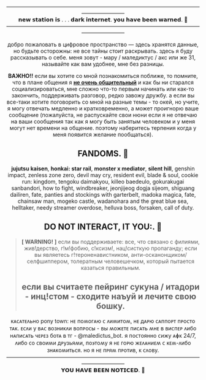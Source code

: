 <div id="header" align="center">
————————————————————————————————————————————
<div id="header" align="center">
𝗻𝗲𝘄 𝘀𝘁𝗮𝘁𝗶𝗼𝗻 𝗶𝘀 . . . 𝗱𝗮𝗿𝗸 𝗶𝗻𝘁𝗲𝗿𝗻𝗲𝘁. 𝘆𝗼𝘂 𝗵𝗮𝘃𝗲 𝗯𝗲𝗲𝗻 𝘄𝗮𝗿𝗻𝗲𝗱. 💬
<div id="header" align="center">
————————————————————————————————————————————
<div id="header" align="center">

добро пожаловать в цифровое пространство — здесь хранятся данные, но будьте осторожны: не все тайны стоит раскрывать. здесь я буду рассказывать о себе. меня зовут - мару / маледиктус / акс или же 31, называйте как вам удобнее, мне без разницы.
  
**ВАЖНО!!** если вы хотите со мной познакомиться поближе, то помните, что в плане общения я **<ins>не очень общительный</ins>** и как бы ни старался социализироваться, мне сложно что-то первым начинать или как-то закончить, поддерживать разговор, редко завожу дружбу. а если вы все-таки хотите поговорить со мной на разные темы - то окей, но учите, я могу отвечать медленно и кратковременно, а может проигнорю ваше сообщение (пожалуйста, не распускайте свои нюни если я не отвечаю на ваши сообщения так как я могу быть занятым человеком и у меня могут нет времени на общение. поэтому наберитесь терпения когда у меня появится желание пообщаться).


## FANDOMS. 👀
**jujutsu kaisen**, **honkai: star rail**, **monster x mediator**, **silent hill**, genshin impact, zenless zone zero, devil may cry, resident evil, blade & soul, cookie run: kingdom, tengoku daimakyou, killeo baedeulo, gokurakugai sanbandori, how to fight, windbreaker, jeonjijeog dogja sijeom, shiguang dailiren, fate, panties and stockings with garterbelt, madoka magica, fate, chainsaw man, mogeko castle, wadanohara and the great blue sea, helltaker, needy streamer overdose, helluva boss, forsaken, call of duty.

## DO NOT INTERACT, IT YOU:. 👀
> **[ WARNING! ]**
> если вы поддерживаете: все, что связано с филиями, жив!дерство, г!м!фобию, с!ксизм!, нац!систкую пропаганду; если вы являетесь г!тероненавистником, анти-осканонщиком/селфшиппером, толератным человешечком, который пытается казаться правильным. 
> ## если вы считаете пейринг сукуна / итадори - инц!стом - сходите наъуй и лечите свою бошку.


<div id="header" align="center">
ᴋᴀᴄᴀᴛᴇᴧьно pony town: нᴇ ᴨоʍоᴦᴀю ᴄ ᴧиʍиᴛоʍ, нᴇ дᴀᴩю ᴄᴀᴨᴨоᴩᴛ ᴨᴩоᴄᴛо ᴛᴀᴋ. ᴇᴄᴧи у ʙᴀᴄ ʙозниᴋᴧи ʙоᴨᴩоᴄы - ʙы ʍожᴇᴛᴇ ᴨиᴄᴀᴛь ʍнᴇ ʙ ʙиᴄᴨᴇᴩ ᴧибо нᴀᴨиᴄᴀᴛь чᴇᴩᴇз боᴛᴀ ʙ ᴛᴦ - @maledictus_bot. я ᴨоᴄᴛоянно ᴄижу ᴀɸᴋ 24/7, ᴧибо ᴄо ᴄʙоиʍи дᴩузьяʍи, ᴨо϶ᴛоʍу я нᴇ ᴦоᴩю жᴇᴧᴀниᴇʍ ᴄ ᴋᴇʍ-ᴧибо знᴀᴋоʍиᴛьᴄя. но я нᴇ ᴨᴩяʍ ᴨᴩоᴛиʙ, ᴋ ᴄᴧоʙу.

<div id="header" align="center">
————————————————————————————————————————————
<div id="header" align="center">
𝗬𝗢𝗨 𝗛𝗔𝗩𝗘 𝗕𝗘𝗘𝗡 𝗡𝗢𝗧𝗜𝗖𝗘𝗗. 👀
<div id="header" align="center">
